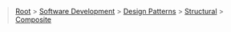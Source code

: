 > [Root](../../../../index.md) > [Software Development](<../../../Software Development.md>) > [Design Patterns](<../../Design Patterns.md>) > [Structural](../Structural.md) > [Composite](Composite.md)
